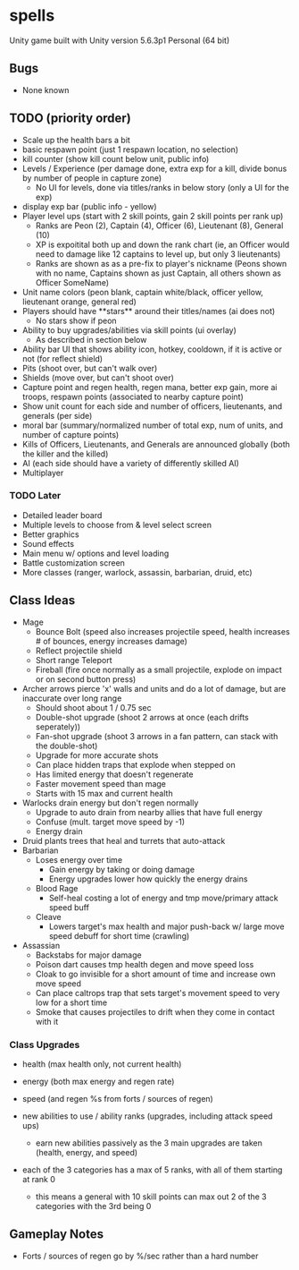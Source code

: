 # spells

Unity game built with Unity version 5.6.3p1 Personal (64 bit)

## Bugs

- None known

## TODO (priority order)

- Scale up the health bars a bit
- basic respawn point (just 1 respawn location, no selection)
- kill counter (show kill count below unit, public info)
- Levels / Experience (per damage done, extra exp for a kill, divide bonus by number of people in capture zone)
  - No UI for levels, done via titles/ranks in below story (only a UI for the exp)
- display exp bar (public info - yellow)
- Player level ups (start with 2 skill points, gain 2 skill points per rank up)
  - Ranks are Peon (2), Captain (4), Officer (6), Lieutenant (8), General (10)
  - XP is expoitital both up and down the rank chart (ie, an Officer would need to damage like 12 captains to level up, but only 3 lieutenants)
  - Ranks are shown as as a pre-fix to player's nickname (Peons shown with no name, Captains shown as just Captain, all others shown as Officer SomeName)
- Unit name colors (peon blank, captain white/black, officer yellow, lieutenant orange, general red)
- Players should have \*\*stars\*\* around their titles/names (ai does not)
  - No stars show if peon
- Ability to buy upgrades/abilities via skill points (ui overlay)
  - As described in section below
- Ability bar UI that shows ability icon, hotkey, cooldown, if it is active or not (for reflect shield)
- Pits (shoot over, but can't walk over)
- Shields (move over, but can't shoot over)
- Capture point and regen health, regen mana, better exp gain, more ai troops, respawn points (associated to nearby capture point)
- Show unit count for each side and number of officers, lieutenants, and generals (per side)
- moral bar (summary/normalized number of total exp, num of units, and number of capture points)
- Kills of Officers, Lieutenants, and Generals are announced globally (both the killer and the killed)
- AI (each side should have a variety of differently skilled AI)
- Multiplayer

### TODO Later

- Detailed leader board
- Multiple levels to choose from & level select screen
- Better graphics
- Sound effects
- Main menu w/ options and level loading
- Battle customization screen
- More classes (ranger, warlock, assassin, barbarian, druid, etc)

## Class Ideas

- Mage
  - Bounce Bolt (speed also increases projectile speed, health increases # of bounces, energy increases damage)
  - Reflect projectile shield
  - Short range Teleport
  - Fireball (fire once normally as a small projectile, explode on impact or on second button press)
- Archer arrows pierce 'x' walls and units and do a lot of damage, but are inaccurate over long range
  - Should shoot about 1 / 0.75 sec
  - Double-shot upgrade (shoot 2 arrows at once (each drifts seperately))
  - Fan-shot upgrade (shoot 3 arrows in a fan pattern, can stack with the double-shot)
  - Upgrade for more accurate shots
  - Can place hidden traps that explode when stepped on
  - Has limited energy that doesn't regenerate
  - Faster movement speed than mage
  - Starts with 15 max and current health
- Warlocks drain energy but don't regen normally
  - Upgrade to auto drain from nearby allies that have full energy
  - Confuse (mult. target move speed by -1)
  - Energy drain
- Druid plants trees that heal and turrets that auto-attack
- Barbarian
  - Loses energy over time
    - Gain energy by taking or doing damage
	- Energy upgrades lower how quickly the energy drains
  - Blood Rage
	- Self-heal costing a lot of energy and tmp move/primary attack speed buff
  - Cleave
    - Lowers target's max health and major push-back w/ large move speed debuff for short time (crawling)
- Assassian
  - Backstabs for major damage
  - Poison dart causes tmp health degen and move speed loss
  - Cloak to go invisible for a short amount of time and increase own move speed
  - Can place caltrops trap that sets target's movement speed to very low for a short time
  - Smoke that causes projectiles to drift when they come in contact with it

### Class Upgrades

- health (max health only, not current health)
- energy (both max energy and regen rate)
- speed (and regen %s from forts / sources of regen)

- new abilities to use / ability ranks (upgrades, including attack speed ups)
  - earn new abilities passively as the 3 main upgrades are taken (health, energy, and speed)
- each of the 3 categories has a max of 5 ranks, with all of them starting at rank 0
  - this means a general with 10 skill points can max out 2 of the 3 categories with the 3rd being 0

## Gameplay Notes

- Forts / sources of regen go by %/sec rather than a hard number
